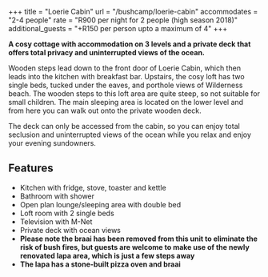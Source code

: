+++
title = "Loerie Cabin"
url = "/bushcamp/loerie-cabin"
accommodates = "2-4 people"
rate = "R900 per night for 2 people (high season 2018)"
additional_guests = "+R150 per person upto a maximum of 4"
+++

**A cosy cottage with accommodation on 3 levels and a private deck that offers total privacy and uninterrupted views of the ocean.**

Wooden steps lead down to the front door of Loerie Cabin, which then leads into the kitchen with breakfast bar. Upstairs, the cosy loft has two single beds, tucked under the eaves, and porthole views of Wilderness beach. The wooden steps to this loft area are quite steep, so not suitable for small children. The main sleeping area is located on the lower level and from here you can walk out onto the private wooden deck.

The deck can only be accessed from the cabin, so you can enjoy total seclusion and uninterrupted views of the ocean while you relax and enjoy your evening sundowners.

## Features

*   Kitchen with fridge, stove, toaster and kettle
*   Bathroom with shower
*   Open plan lounge/sleeping area with double bed
*   Loft room with 2 single beds
*   Television with M-Net
*   Private deck with ocean views
*   **Please note the braai has been removed from this unit to eliminate the risk of bush fires, but guests are welcome to make use of the newly renovated lapa area, which is just a few steps away**
*   **The lapa has a stone-built pizza oven and braai**